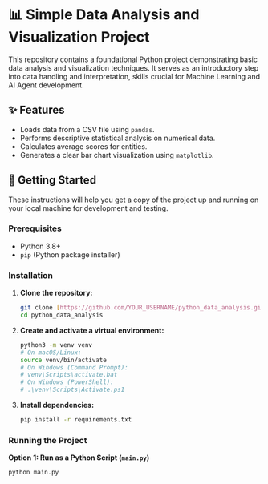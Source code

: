 # 📊 Simple Data Analysis and Visualization Project

This repository contains a foundational Python project demonstrating basic data analysis and visualization techniques. It serves as an introductory step into data handling and interpretation, skills crucial for Machine Learning and AI Agent development.

## ✨ Features

* Loads data from a CSV file using `pandas`.
* Performs descriptive statistical analysis on numerical data.
* Calculates average scores for entities.
* Generates a clear bar chart visualization using `matplotlib`.

## 🚀 Getting Started

These instructions will help you get a copy of the project up and running on your local machine for development and testing.

### Prerequisites

* Python 3.8+
* `pip` (Python package installer)

### Installation

1.  **Clone the repository:**
    ```bash
    git clone [https://github.com/YOUR_USERNAME/python_data_analysis.git](https://github.com/YOUR_USERNAME/python_data_analysis.git)
    cd python_data_analysis
    ```
2.  **Create and activate a virtual environment:**
    ```bash
    python3 -m venv venv
    # On macOS/Linux:
    source venv/bin/activate
    # On Windows (Command Prompt):
    # venv\Scripts\activate.bat
    # On Windows (PowerShell):
    # .\venv\Scripts\Activate.ps1
    ```
3.  **Install dependencies:**
    ```bash
    pip install -r requirements.txt
    ```

### Running the Project

**Option 1: Run as a Python Script (`main.py`)**
```bash
python main.py